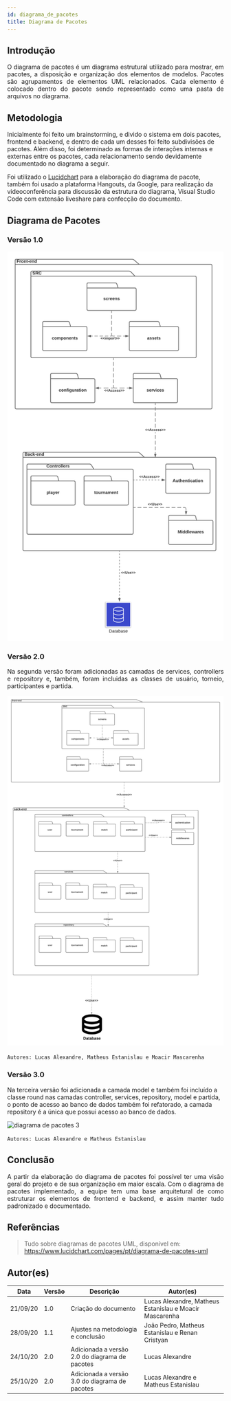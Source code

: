 ```yaml
---
id: diagrama_de_pacotes
title: Diagrama de Pacotes
---
```



## Introdução

<p align = "justify">
O diagrama de pacotes é um diagrama estrutural utilizado para mostrar, em pacotes, a disposição e organização dos elementos de modelos. Pacotes são agrupamentos de elementos UML relacionados. Cada elemento é colocado dentro do pacote sendo representado como uma pasta de arquivos no diagrama.

</p>

## Metodologia

Inicialmente foi feito um brainstorming, e divido o sistema em dois pacotes, frontend e backend, e dentro de cada um desses foi feito subdivisões de pacotes. Além disso, foi determinado as formas de interações internas e externas entre os pacotes, cada relacionamento sendo devidamente documentado no diagrama a seguir.

Foi utilizado o [Lucidchart](http://lucidchart.com/) para a elaboração do diagrama de pacote, também foi usado a plataforma Hangouts, da Google, para realização da videoconferência para discussão da estrutura do diagrama, Visual Studio Code com extensão liveshare para confecção do documento.

## Diagrama de Pacotes

### Versão 1.0

![![diagrama de pacotes](../assets/Diagrama_pacotes/Diagrama_de_pacote.png)](../assets/Diagrama_pacotes/Diagrama_de_pacote.png)

### Versão 2.0 
<p align = "justify">
Na segunda versão foram adicionadas as camadas de services, controllers e repository e, também, foram incluidas as classes de usuário, torneio, participantes e partida. 

</p>

![![diagrama de pacotes 2](../assets/Diagrama_pacotes/Diagrama_de_pacote2.png)](../assets/Diagrama_pacotes/Diagrama_de_pacote2.png)

```Autores: Lucas Alexandre, Matheus Estanislau e Moacir Mascarenha ```

### Versão 3.0 

Na terceira versão foi adicionada a camada model e também foi incluído a classe round nas camadas controller, services, repository, model e partida, o ponto de acesso ao banco de dados também foi refatorado, a camada repository é a única que possui acesso ao banco de dados. 

![![diagrama de pacotes 3](../assets/Diagrama_pacotes/Diagrama_de_pacote3.png)](../assets/Diagrama_pacotes/Diagrama_de_pacote3.png)

```Autores: Lucas Alexandre e Matheus Estanislau```

## Conclusão

<p align = "justify">
A partir da elaboração do diagrama de pacotes foi possível ter uma visão geral do projeto e de sua organização em maior escala. Com o diagrama de pacotes implementado, a equipe tem uma base arquitetural de como estruturar os elementos de frontend e backend, e assim manter tudo padronizado e documentado.
</p>

## Referências

> Tudo sobre diagramas de pacotes UML, disponível em: https://www.lucidchart.com/pages/pt/diagrama-de-pacotes-uml

## Autor(es)

| Data | Versão | Descrição | Autor(es) |
| -- | -- | -- | -- |
| 21/09/20 | 1.0 | Criação do documento | Lucas Alexandre, Matheus Estanislau e Moacir Mascarenha | 
| 28/09/20 | 1.1 | Ajustes na metodologia e conclusão | João Pedro, Matheus Estanislau e Renan Cristyan | 
|24/10/20| 2.0 | Adicionada a versão 2.0 do diagrama de pacotes| Lucas Alexandre|
|25/10/20| 2.0 | Adicionada a versão 3.0 do diagrama de pacotes| Lucas Alexandre e Matheus Estanislau|

